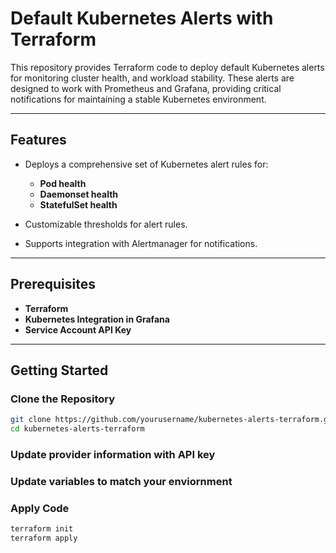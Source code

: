 # Default Kubernetes Alerts with Terraform  

This repository provides Terraform code to deploy default Kubernetes alerts for monitoring cluster health, and workload stability. These alerts are designed to work with Prometheus and Grafana, providing critical notifications for maintaining a stable Kubernetes environment.

---

## Features  
- Deploys a comprehensive set of Kubernetes alert rules for:
  - **Pod health**
  - **Daemonset health**
  - **StatefulSet health**

- Customizable thresholds for alert rules.
- Supports integration with Alertmanager for notifications.

---

## Prerequisites  
- **Terraform**
- **Kubernetes Integration in Grafana**
- **Service Account API Key**
---

## Getting Started  

### Clone the Repository  
```bash
git clone https://github.com/yourusername/kubernetes-alerts-terraform.git
cd kubernetes-alerts-terraform
```

### Update provider information with API key

### Update variables to match your enviornment

### Apply Code
```bash
terraform init
terraform apply
```